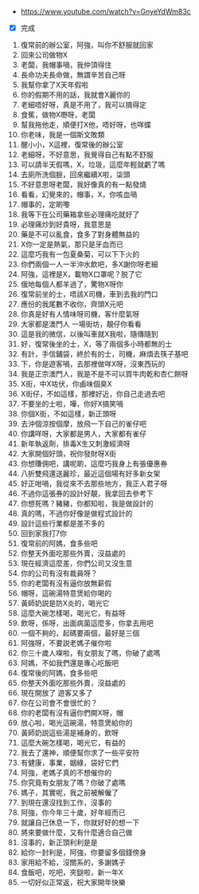 - https://www.youtube.com/watch?v=GnyeYdWm83c
- [x] 完成

1. 復常前的辦公室，阿強，叫你不舒服就回家
1. 回來公司做物X
1. 老闆，我帽事喎，我仲頂得住
1. 長命功夫長命做，無謂辛苦自己呀
1. 我幫你拿了X天年假啦
1. 你的假期不用的話，我就會X麗你的
1. 老細唔好呀，真是不用了，我可以搞得定
1. 食蕉，做物X嘢呀，老闆
1. 幫我拖他走，順便打X他，唔好呀，也咩蝶
1. 你老味，我是一個斯文敗類
1. 醒小小，X這裡，復常後的辦公室
1. 老細呀，不好意思，我覺得自己有點不舒服
1. 可以請半天假嗎，X，垃圾，這麼年輕就虧了嗎
1. 去廁所洗個臉，回來繼續X啦，柒頭
1. 不好意思呀老闆，我好像真的有一點發燒
1. 看看，幻覺來的，帽事，X，你咳血喎
1. 帽事的，定啲嚟
1. 我等下在公司藥箱拿些必理痛吃就好了
1. 必理痛炒到好貴呀，我意思是
1. 藥是不可以亂食，食多了對身體無益的
1. X你一定是熱氣，那只是牙血而已
1. 這麼巧我有一包夏桑菊，可以下下火的
1. 你們兩個一人一半沖水飲吧，多X謝你呀老細
1. 阿強，這裡是X，載物X口罩呢？脱了它
1. 俄地每個人都羊過了，驚物X呀你
1. 復常前坐的士，唔該X司機，車到去我的門口
1. 應份的我尾數不收你，齊頭X元吧
1. 你真是好有人情味呀司機，客什麼氣呀
1. 大家都是澳門人 一場街坊，靚仔你看看
1. 這是我的微信，以後叫車就X我啦，隨傳隨到
1. 好，復常後坐的士，X，等了兩個多小時都無的士
1. 有計，手信鋪袋，終於有的士，司機，麻煩去筷子基吧
1. 下，你是遊客喎，去那裡做咩X呀，沒東西玩的
1. 我是正宗澳門人，我是不是不可以買牛肉乾和杏仁餅呀
1. X街，中X咗伏，你鹵味個臭X
1. X街仔，不如這樣，那裡好近，你自己走過去吧
1. 不要坐的士啦，嘩，你好X搞笑喎
1. 你個X街，不如這樣，新正頭呀
1. 去沖個涼按個摩，放飛一下自己的雀仔吧
1. 你講咩呀，大家都是男人，大家都有雀仔
1. 新年執返劑，排毒X生又刺激經濟呀
1. 大家開個好頭，祝你發財呀X街
1. 你想賺佣吧，講呢啲，這麼巧我身上有張優惠券
1. 八折雙飛還送麗珍，最近這個場有好多新女架
1. 好正咁喎，我從來不去那些地方，我正人君子呀
1. 不過你這張券的設計好靚，我拿回去參考下
1. 你想死嗎？豬豬，你都知啦，我是做設計的
1. 真的嗎，不過你好像是做程式設計的
1. 設計這些行業都是差不多的
1. 回到家我打7你
1. 復常前的阿媽，食多些吧
1. 你整天外面吃那些外賣，沒益處的
1. 現在經濟這麼差，你們公司又沒生意
1. 你的公司有沒有裁員呀？
1. 你的老闆有沒有逼你放無薪假
1. 帽呀，這碗湯特意煲給你喝的
1. 黃師奶説是防X炎的，喝光它
1. 這麼大碗怎樣喝，喝光它，有益呀
1. 飲呀，係呀，出面病菌這麼多，你拿去用吧
1. 一個不夠的，起碼要兩個，最好是三個
1. 阿強呀，不要説老媽子催你啦
1. 你三十歲人㗎啦，有女朋友了嗎，你破了處嗎
1. 阿媽，不如我們還是專心吃飯吧
1. 復常後的阿媽，食多些吧
1. 你整天外面吃那些外賣，沒益處的
1. 現在開放了 遊客又多了
1. 你在公司會不會很忙的？
1. 你的老闆有沒有逼你們開X呀，帽
1. 放心啦，喝光這碗湯，特意煲給你的
1. 黃師奶説這些湯是補身的，飲呀
1. 這麼大碗怎樣喝，喝光它，有益的
1. 我去了還神，順便幫你求了一些平安符
1. 有健康，事業，姻綠，袋好它們
1. 阿強，老媽子真的不想催你的
1. 你究竟有女朋友了嗎？你破了處嗎
1. 媽子，其實呢，我之前被解僱了
1. 到現在還沒找到工作，沒事的
1. 阿強，你今年三十歲，好年經而已
1. 就讓自己休息一下，你就好好的想一下
1. 將來要做什麼，又有什麼適合自己做
1. 沒事的，新正頭利利是是
1. 給你一封利是，阿強，你要留多個錢傍身
1. 家用給不給，沒關系的，多謝媽子
1. 食飯吧，吃吧，夾鎹啦，新一年X
1. 一切好似正常返，祝大家開年快樂
